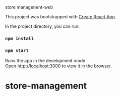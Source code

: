 store managenent-web 

This project was bootstrapped with [Create React App](https://github.com/facebook/create-react-app).

In the project directory, you can run:
### `npm install`
### `npm start`

Runs the app in the development mode.\
Open [http://localhost:3000](http://localhost:3000) to view it in the browser.

# store-management

